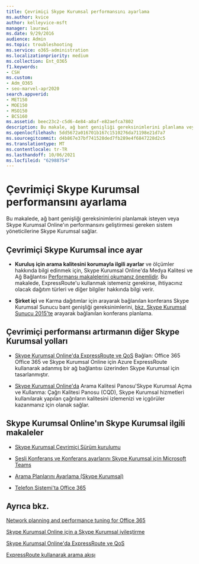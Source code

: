 ```yaml
---
title: Çevrimiçi Skype Kurumsal performansını ayarlama
ms.author: kvice
author: kelleyvice-msft
manager: laurawi
ms.date: 9/29/2016
audience: Admin
ms.topic: troubleshooting
ms.service: o365-administration
ms.localizationpriority: medium
ms.collection: Ent_O365
f1.keywords:
- CSH
ms.custom:
- Adm_O365
- seo-marvel-apr2020
search.appverid:
- MET150
- MOE150
- MSO150
- BCS160
ms.assetid: beec23c2-c5d6-4e84-a8af-e82aefca7802
description: Bu makale, ağ bant genişliği gereksinimlerini planlama veya Skype Kurumsal Online performansını iyileştirmeye yönelik bağlantılar sağlar.
ms.openlocfilehash: 5dd5672a016701b167c1510276da71198e21d7a7
ms.sourcegitcommit: d4b867e37bf741528ded7fb289e4f6847228d2c5
ms.translationtype: MT
ms.contentlocale: tr-TR
ms.lasthandoff: 10/06/2021
ms.locfileid: "62988754"
---
```

# <a name="tune-skype-for-business-online-performance"></a>Çevrimiçi Skype Kurumsal performansını ayarlama

Bu makalede, ağ bant genişliği gereksinimlerini planlamak isteyen veya Skype Kurumsal Online'ın performansını geliştirmesi gereken sistem yöneticilerine Skype Kurumsal sağlar. 
  
## <a name="fine-tuning-skype-for-business-online-performance"></a>Çevrimiçi Skype Kurumsal ince ayar

- **Kuruluş için arama kalitesini korumayla ilgili ayarlar** ve ölçümler hakkında bilgi edinmek için, Skype Kurumsal Online'da Medya Kalitesi ve Ağ Bağlantısı [Performansı makalelerini okumanız önemlidir](/skypeforbusiness/optimizing-your-network/media-quality-and-network-connectivity-performance). Bu makalede, ExpressRoute'u kullanmak istemeniz gerekirse, ihtiyacınız olacak dağıtım türleri ve diğer bilgiler hakkında bilgi verir.
    
- **Şirket içi** ve Karma dağıtımlar için arayarak bağlanılan konferans Skype Kurumsal Sunucu bant genişliği gereksinimlerini, [bkz. Skype Kurumsal Sunucu 2015'te](/skypeforbusiness/plan-your-deployment/conferencing/dial-in-conferencing) arayarak bağlanılan konferans planlama.
    
## <a name="more-ways-to-improve-skype-for-business-online-performance"></a>Çevrimiçi performansı artırmanın diğer Skype Kurumsal yolları

- [Skype Kurumsal Online'da ExpressRoute ve QoS](/skypeforbusiness/optimizing-your-network/expressroute-and-qos-in-skype-for-business-online) Bağlan: Office 365 Office 365 ve Skype Kurumsal Online için Azure ExpressRoute kullanarak adanmış bir ağ bağlantısı üzerinden Skype Kurumsal için tasarlanmıştır. 
    
- [Skype Kurumsal Online'da](/SkypeForBusiness/using-call-quality-in-your-organization/turning-on-and-using-call-quality-dashboard) Arama Kalitesi Panosu'Skype Kurumsal Açma ve Kullanma: Çağrı Kalitesi Panosu (CQD), Skype Kurumsal hizmetleri kullanılarak yapılan çağrıların kalitesini izlemenizi ve içgörüler kazanmanız için olanak sağlar. 
    
## <a name="articles-on-setting-up-skype-for-business-online"></a>Skype Kurumsal Online'ın Skype Kurumsal ilgili makaleler

- [Skype Kurumsal Çevrimiçi Sürüm kurulumu](/skypeforbusiness/set-up-skype-for-business-online/set-up-skype-for-business-online)
    
- [Sesli Konferans ve Konferans ayarlarını Skype Kurumsal için Microsoft Teams](/skypeforbusiness/audio-conferencing-in-office-365/set-up-audio-conferencing)
    
- [Arama Planlarını Ayarlama (Skype Kurumsal)](/SkypeForBusiness/what-are-calling-plans-in-office-365/set-up-calling-plans)
    
- [Telefon Sistemi'ta Office 365](/skypeforbusiness/what-is-phone-system-in-office-365/here-s-what-you-get-with-phone-system)
    
## <a name="see-also"></a>Ayrıca bkz.

[Network planning and performance tuning for Office 365](network-planning-and-performance.md)
  
[Skype Kurumsal Online için a Skype Kurumsal iyileştirme](/skypeforbusiness/optimizing-your-network/optimizing-your-network)
  
[Skype Kurumsal Online'da ExpressRoute ve QoS](/skypeforbusiness/optimizing-your-network/expressroute-and-qos-in-skype-for-business-online)
  
[ExpressRoute kullanarak arama akışı](/skypeforbusiness/optimizing-your-network/call-flow-using-expressroute)